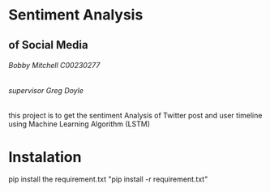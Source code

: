 # Sentiment Analysis 
## of Social Media 
###### Bobby Mitchell C00230277
###### supervisor Greg Doyle


this project is to get the sentiment Analysis of Twitter post and user timeline using Machine Learning Algorithm (LSTM)

# Instalation

pip install the requirement.txt "pip install -r requirement.txt"
